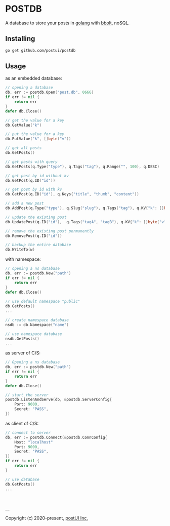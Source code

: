 # POSTDB

A database to store your posts in [golang](https://golang.org) with [bbolt](https://github.com/etcd-io/bbolt), noSQL.

## Installing
```bash
go get github.com/postui/postdb
``` 

## Usage
as an embedded database:
```go
// opening a database
db, err := postdb.Open("post.db", 0666)
if err != nil {
    return err
}
defer db.Close()

// get the value for a key
db.GetValue("k")

// put the value for a key
db.PutValue("k", []byte("v"))

// get all posts
db.GetPosts()

// get posts with query
db.GetPosts(q.Type("type"), q.Tags("tag"), q.Range("", 100), q.DESC)

// get post by id without kv
db.GetPost(q.ID("id"))

// get post by id with kv
db.GetPost(q.ID("id"), q.Keys{"title", "thumb", "content"))

// add a new post
db.AddPost(q.Type("type"), q.Slug("slug"), q.Tags("tag"), q.KV{"k": []byte("v")})

// update the existing post
db.UpdatePost(q.ID("id"),  q.Tags("tagA", "tagB"), q.KV{"k": []byte("v")})

// remove the existing post permanently
db.RemovePost(q.ID("id"))

// backup the entire database
db.WriteTo(w)
```

with namespace:
```go
// opening a ns database
db, err := postdb.New("path")
if err != nil {
    return err
}
defer db.Close()
 
// use default namespace "public"
db.GetPosts()
...

// create namespace database
nsdb := db.Namespace("name")

// use namespace database
nsdb.GetPosts()
...
```

as server of C/S:

```go
// Opening a ns database
db, err := postdb.New("path")
if err != nil {
    return err
}
defer db.Close()

// start the server
postdb.ListenAndServe(db, &postdb.ServerConfig{
    Port: 9000,
    Secret: "PASS",
})
```

as client of C/S:

```go
// connect to server
db, err := postdb.Connect(&postdb.ConnConfig{
    Host: "localhost"
    Port: 9000,
    Secret: "PASS",
})
if err != nil {
    return err
}

// use database
db.GetPosts()
...
```

<br/>

__

Copyright (c) 2020-present, [postUI Inc.](https://postui.com)
